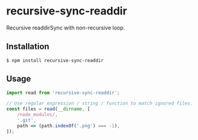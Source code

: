 # recursive-sync-readdir
Recursive readdirSync with non-recursive loop.

## Installation
```shell
$ npm install recursive-sync-readdir
```

## Usage
```js
import read from 'recursive-sync-readdir';

// Use regular expression / string / function to match ignored files.  
const files = read(__dirname, [
    /node_modules/, 
    '.git', 
    path => (path.indexOf('.png') === -1),
]);
```
